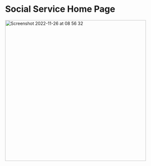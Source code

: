 # Social Service Home Page
<img width="456" alt="Screenshot 2022-11-26 at 08 56 32" src="https://user-images.githubusercontent.com/31216542/204076477-a3f23bcb-db01-40ea-934c-802d997a576d.png">
